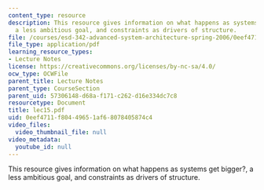 ```yaml
---
content_type: resource
description: This resource gives information on what happens as systems get bigger?,
  a less ambitious goal, and constraints as drivers of structure.
file: /courses/esd-342-advanced-system-architecture-spring-2006/0eef4711f80449651af68078405874c4_lec15.pdf
file_type: application/pdf
learning_resource_types:
- Lecture Notes
license: https://creativecommons.org/licenses/by-nc-sa/4.0/
ocw_type: OCWFile
parent_title: Lecture Notes
parent_type: CourseSection
parent_uid: 57306148-d68a-f171-c262-d16e334dc7c8
resourcetype: Document
title: lec15.pdf
uid: 0eef4711-f804-4965-1af6-8078405874c4
video_files:
  video_thumbnail_file: null
video_metadata:
  youtube_id: null
---
```

This resource gives information on what happens as systems get bigger?, a less ambitious goal, and constraints as drivers of structure.